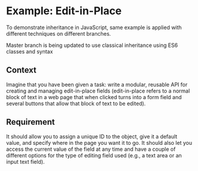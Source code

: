 # Example: Edit-in-Place

To demonstrate inheritance in JavaScript, same example is applied with different techniques on different branches.

Master branch is being updated to use classical inheritance using ES6 classes and syntax

## Context
Imagine that you have been given a task: write a modular, reusable API for creating and managing edit-in-place fields (edit-in-place refers to a normal block of text in a web page that when clicked turns into a form field and several buttons that allow that block of text to be edited).

## Requirement
It should allow you to assign a unique ID to the object, give it a default value, and specify where in the page you want it to go. It should also let you access the current value of the field at any time and have a couple of different options for the type of editing field used (e.g., a text area or an input text field).